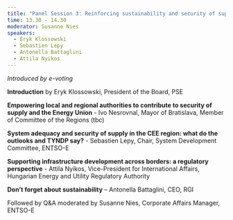 ```yaml
---
title: "Panel Session 3: Reinforcing sustainability and security of supply"
time: 13.30 - 14.30
moderator: Susanne Nies
speakers: 
  - Eryk Klossowski
  - Sebastien Lepy 
  - Antonella Battaglini
  - Attila Nyikos
---
```


_Introduced by e-voting_

__Introduction__ by Eryk Klossowski, President of the Board, PSE 

__Empowering local and regional authorities to contribute to security of supply and the Energy Union__ - Ivo Nesrovnal, Mayor of Bratislava, Member of Committee of the Regions (tbc)

__System adequacy and security of supply in the CEE region: what do the outlooks and TYNDP say?__ - Sebastien Lepy, Chair, System Development Committee, ENTSO-E

__Supporting infrastructure development across borders: a regulatory perspective__ - Attila Nyikos, Vice-President for International Affairs, Hungarian Energy and Utility Regulatory Authority

__Don’t forget about sustainability__ – Antonella Battaglini, CEO, RGI

Followed by Q&A moderated by Susanne Nies, Corporate Affairs Manager, ENTSO-E
